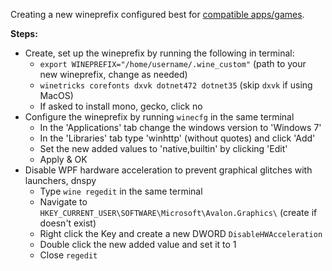 Creating a new wineprefix configured best for [compatible apps/games](https://github.com/Mantas-2155X/illusion-wine-guide/blob/master/parts/notes.md).

**Steps:**
* Create, set up the wineprefix by running the following in terminal:
  * `export WINEPREFIX="/home/username/.wine_custom"` (path to your new wineprefix, change as needed)
  * `winetricks corefonts dxvk dotnet472 dotnet35`    (skip `dxvk` if using MacOS)
  * If asked to install mono, gecko, click no
* Configure the wineprefix by running `winecfg` in the same terminal
  * In the 'Applications' tab change the windows version to 'Windows 7'
  * In the 'Libraries' tab type 'winhttp' (without quotes) and click 'Add'
  * Set the new added values to 'native,builtin' by clicking 'Edit'
  * Apply & OK
* Disable WPF hardware acceleration to prevent graphical glitches with launchers, dnspy
  * Type `wine regedit` in the same terminal
  * Navigate to `HKEY_CURRENT_USER\SOFTWARE\Microsoft\Avalon.Graphics\` (create if doesn't exist)
  * Right click the Key and create a new DWORD `DisableHWAcceleration`
  * Double click the new added value and set it to 1
  * Close `regedit`
